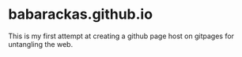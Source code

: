 # babarackas.github.io

This is my first attempt at creating a github page host on gitpages for untangling the web.

